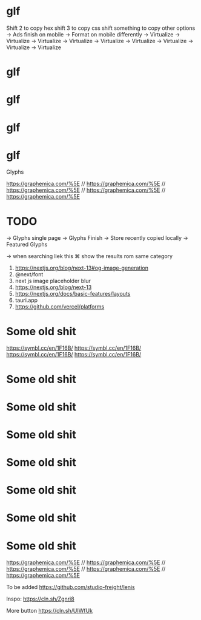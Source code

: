 # glf

Shift 2 to copy hex
shift 3 to copy css
shift something to copy other options
-> Ads finish on mobile
-> Format on mobile differently
-> Virtualize
-> Virtualize
-> Virtualize
-> Virtualize
-> Virtualize
-> Virtualize
-> Virtualize
-> Virtualize
-> Virtualize

# glf

# glf

# glf

# glf

Glyphs

https://graphemica.com/%5E
// https://graphemica.com/%5E
// https://graphemica.com/%5E
// https://graphemica.com/%5E
// https://graphemica.com/%5E

# TODO

-> Glyphs single page
-> Glyphs Finish
-> Store recently copied locally
-> Featured Glyphs

-> when searching liek this ⌘ show the results rom same category

1. https://nextjs.org/blog/next-13#og-image-generation
2. @next/font
3. next js image placeholder blur
4. https://nextjs.org/blog/next-13
5. https://nextjs.org/docs/basic-features/layouts
6. tauri.app
7. https://github.com/vercel/platforms

# Some old shit

https://symbl.cc/en/1F16B/
https://symbl.cc/en/1F16B/
https://symbl.cc/en/1F16B/
https://symbl.cc/en/1F16B/

# Some old shit

# Some old shit

# Some old shit

# Some old shit

# Some old shit

# Some old shit

# Some old shit

https://graphemica.com/%5E
// https://graphemica.com/%5E
// https://graphemica.com/%5E
// https://graphemica.com/%5E
// https://graphemica.com/%5E

To be added
https://github.com/studio-freight/lenis

Inspo:
https://cln.sh/Zgnri8

More button
https://cln.sh/UIWfUk
